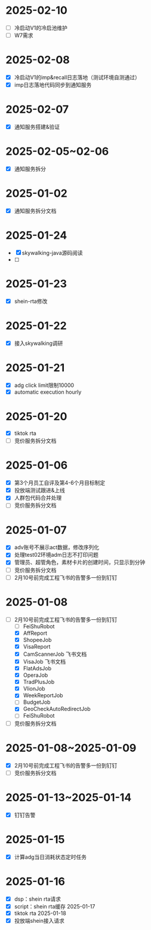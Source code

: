 # 2025-02-10
- [ ] 冷启动V1的冷启池维护
- [ ] W7需求
# 2025-02-08
- [x] 冷启动V1的imp&recall日志落地（测试环境自测通过）
- [x] imp日志落地代码同步到通知服务
# 2025-02-07
- [x] 通知服务搭建&验证
# 2025-02-05~02-06
 - [x] 通知服务拆分
# 2025-01-02
- [x] 通知服务拆分文档
# 2025-01-24
- [x] skywalking-java源码阅读
- [ ] 
# 2025-01-23
- [x] shein-rta修改
# 2025-01-22
- [x] 接入skywalking调研
# 2025-01-21
- [x] adg click limit限制10000
- [x] automatic execution hourly
# 2025-01-20
- [x] tiktok rta 
- [ ] 竞价服务拆分文档
# 2025-01-06
- [x] 第3个月员工自评及第4-6个月目标制定
- [x] 投放端测试跟进&上线
- [x] 人群包代码合并处理
- [ ] 竞价服务拆分文档
# 2025-01-07
- [x] adv账号不展示act数据，修改序列化
- [x] 处理test02环境adm日志不打印问题
- [x] 管理员、超管角色，素材卡片的创建时间，只显示到分钟
- [ ] 竞价服务拆分文档
- [ ] 2月10号前完成工程飞书的告警多一份到钉钉
# 2025-01-08
- [ ] 2月10号前完成工程飞书的告警多一份到钉钉
	- [ ] FeiShuRobot
	- [x] AffReport
	- [x] ShopeeJob
	- [x] VisaReport
	- [x] CamScannerJob 飞书文档
	- [x] VisaJob 飞书文档
	- [x] FlatAdsJob
	- [x] OperaJob
	- [x] TradPlusJob
	- [x] VlionJob
	- [x] WeekReportJob
	- [ ] BudgetJob
	- [x] GeoCheckAutoRedirectJob
	- [ ] FeiShuRobot
- [ ] 竞价服务拆分文档
# 2025-01-08~2025-01-09
- [x] 2月10号前完成工程飞书的告警多一份到钉钉
- [ ] 竞价服务拆分文档
# 2025-01-13~2025-01-14
- [x] 钉钉告警
# 2025-01-15
- [x] 计算adg当日消耗状态定时任务
# 2025-01-16
- [x] dsp：shein rta请求
- [x] script：shein rta缓存
2025-01-17
- [x] tiktok rta
2025-01-18
- [x] 投放端shein接入请求
